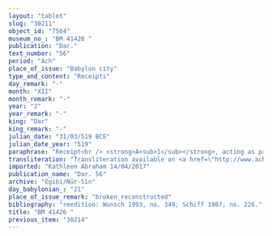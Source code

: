 ```yaml
---
layout: "tablet"
slug: "30211"
object_id: "7564"
museum_no_: "BM 41426 "
publication: "Dar."
text_number: "56"
period: "Ach"
place_of_issue: "Babylon city"
type_and_content: "Receipts"
day_remark: "-"
month: "XII"
month_remark: "-"
year: "2"
year_remark: "-"
king: "Dar"
king_remark: "-"
julian_date: "31/03/519 BCE"
julian_date_year: "519"
paraphrase: "Receipt<br /> <strong>A<sub>1</sub></strong>, acting as proxy for (<em>ina na&scaron;parti</em>) his father <strong>A<sub>2</sub></strong>, receives (<em>mahāru</em>) 5 shekels of silver from <strong>B </strong>for <strong>C</strong>᾽s <em>u</em><em>rā&scaron;u</em>-obligation. This is in addition to previous receipts (<em>giṭṭu</em>). Names of 2 witnesses and the scribe.&nbsp;<br /> &nbsp;<br /> <strong>A<sub>1 </sub></strong>= &Scaron;ama&scaron;-iddin/Bāni-zēri//S&icirc;n-&scaron;ad&ucirc;nu; <strong>A<sub>2 </sub></strong>= Bāni-zēri; <strong>B </strong>= Marduk-rēmanni/Iddin-Marduk/Nūr-S&icirc;n; <strong>C </strong>= Iddin-Marduk/Iqī&scaron;āya//Nūr-S&icirc;n"
transliteration: "Transliteration available on <a href=\"http://www.achemenet.com/en/item/?/textual-sources/texts-by-languages-and-scripts/babylonian/other-private-archives/1653626\" target=\"_blank\">Achemenet</a>"
imported: "Kathleen Abraham 14/04/2017"
publication_name: "Dar. 56"
archive: "Egibi/Nūr-Sîn"
day_babylonian_: "21"
place_of_issue_remark: "broken_reconstructed"
bibliography: "reedition: Wunsch 1993, no. 349; Schiff 1987, no. 226."
title: "BM 41426 "
previous_item: "30214"
---
```

